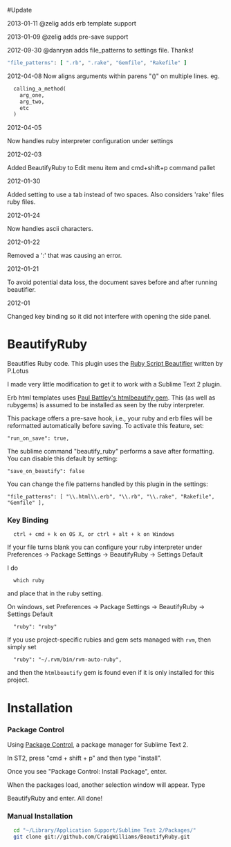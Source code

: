 
#Update

  2013-01-11
  @zelig adds erb template support

  2013-01-09
  @zelig adds pre-save support

  2012-09-30
  @danryan adds file_patterns to settings file. Thanks!
  
  ```ruby
  "file_patterns": [ ".rb", ".rake", "Gemfile", "Rakefile" ]
  ```
  
  2012-04-08
  Now aligns arguments within parens "()" on multiple lines.
  eg.

  ```ruby
    calling_a_method(
      arg_one,
      arg_two,
      etc
    )
  ```

  2012-04-05

  Now handles ruby interpreter configuration under settings

  2012-02-03

  Added BeautifyRuby to Edit menu item and cmd+shift+p command pallet

  2012-01-30

  Added setting to use a tab instead of two spaces. Also considers 'rake' files ruby files.

  2012-01-24

  Now handles ascii characters.

  2012-01-22

  Removed a ':' that was causing an error.

  2012-01-21

  To avoid potential data loss, the document saves before and after running beautifier.

  2012-01

  Changed key binding so it did not interfere with opening the side panel.

# BeautifyRuby

Beautifies Ruby code. This plugin uses the [Ruby Script Beautifier](http://www.arachnoid.com/ruby/rubyBeautifier.html) written by P.Lotus

I made very little modification to get it to work with a Sublime Text 2 plugin.

Erb html templates uses [Paul Battley's htmlbeautify gem](https://github.com/threedaymonk/htmlbeautifier). This (as well as rubygems) is assumed to be installed as seen by the ruby interpreter. 

This package offers a pre-save hook, i.e., your ruby and erb files will be reformatted automatically before saving. To activate this feature, set:

    "run_on_save": true,

The sublime command "beautify_ruby" performs a save after formatting. You can disable this default by setting:

    "save_on_beautify": false

You can change the file patterns handled by this plugin in the settings:

    "file_patterns": [ "\\.html\\.erb", "\\.rb", "\\.rake", "Rakefile", "Gemfile" ],   


### Key Binding

```
  ctrl + cmd + k on OS X, or ctrl + alt + k on Windows
```

If your file turns blank you can configure your ruby interpreter under Preferences -> Package Settings -> BeautifyRuby -> Settings Default

I do

```
  which ruby
```

and place that in the ruby setting.

On windows, set Preferences -> Package Settings -> BeautifyRuby -> Settings Default

```
  "ruby": "ruby"
```

If you use project-specific rubies and gem sets managed with `rvm`, then simply set

      "ruby": "~/.rvm/bin/rvm-auto-ruby",

and then the `htmlbeautify` gem is found even if it is only installed for this project.

# Installation

### Package Control
Using [Package Control](http://wbond.net/sublime_packages/package_control), a
package manager for Sublime Text 2.

In ST2, press "cmd + shift + p" and then type "install".

Once you see "Package Control: Install Package", enter.

When the packages load, another selection window will appear. Type

BeautifyRuby and enter. All done!

### Manual Installation

```bash
  cd "~/Library/Application Support/Sublime Text 2/Packages/"
  git clone git://github.com/CraigWilliams/BeautifyRuby.git
```
